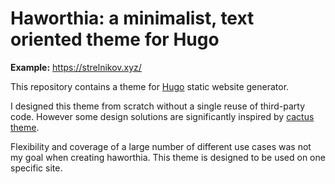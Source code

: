 Haworthia: a minimalist, text oriented theme for Hugo
=====================================================

**Example:** https://strelnikov.xyz/

This repository contains a theme for [Hugo](https://gohugo.io/) static website generator.

I designed this theme from scratch without a single reuse of third-party code. However some design solutions are significantly inspired by [cactus theme](https://github.com/monkeyWzr/hugo-theme-cactus).

Flexibility and coverage of a large number of different use cases was not my goal when creating haworthia. This theme is designed to be used on one specific site.
